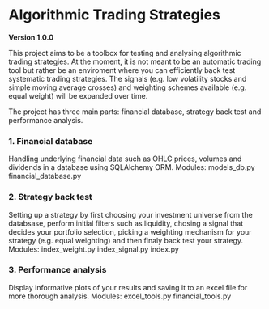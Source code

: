 # Algorithmic Trading Strategies
**Version 1.0.0**

This project aims to be a toolbox for testing and analysing algorithmic trading strategies. At the moment, it is not meant
to be an automatic trading tool but rather be an enviroment where you can efficiently back test systematic trading strategies. 
The signals (e.g. low volatility stocks and simple moving average crosses) and weighting schemes available (e.g. equal weight) will be expanded over time.

The project has three main parts: financial database, strategy back test and performance analysis.

### 1. Financial database
Handling underlying financial data such as OHLC prices, volumes and dividends in a database using SQLAlchemy ORM. 
Modules: 
models_db.py
financial_database.py

### 2. Strategy back test
Setting up a strategy by first choosing your investment universe from the databsase, perform initial filters 
such as liquidity, chosing a signal that decides your portfolio selection, picking a weighting mechanism for your strategy (e.g. equal weighting) and
then finaly back test your strategy.
Modules:
index_weight.py
index_signal.py
index.py

### 3. Performance analysis
Display informative plots of your results and saving it to an excel file for more thorough analysis.
Modules:
excel_tools.py
financial_tools.py


